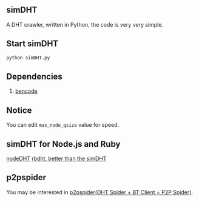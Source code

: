 ## simDHT
A DHT crawler, written in Python, the code is very very simple.

## Start simDHT
```bash
python simDHT.py
```

## Dependencies
1. [bencode](https://pypi.python.org/pypi/bencode/1.0)

## Notice
You can edit `max_node_qsize` value for speed.

## simDHT for Node.js and Ruby
[nodeDHT](https://github.com/dontcontactme/nodeDHT)
[rbdht, better than the simDHT](https://github.com/dontcontactme/rbdht)

## p2pspider
You may be interested in [p2pspider(DHT Spider + BT Client = P2P Spider)](https://github.com/dontcontactme/p2pspider).
